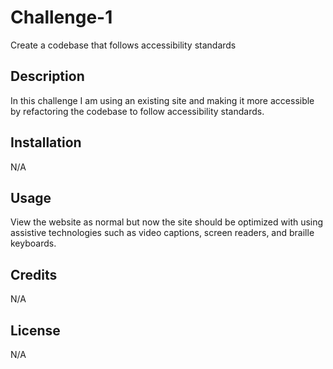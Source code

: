 # Challenge-1
Create a codebase that follows accessibility standards

## Description

In this challenge I am using an existing site and making it more accessible by refactoring the codebase to follow accessibility standards.

## Installation

N/A

## Usage

View the website as normal but now the site should be optimized with using assistive technologies such as video captions, screen readers, and braille keyboards.

## Credits

N/A

## License

N/A